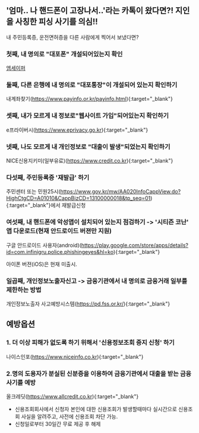 ## '엄마.. 나 핸드폰이 고장나서..'라는 카톡이 왔다면?! 지인을 사칭한 피싱 사기를 의심!! 

내 주민등록증, 운전면허증을 다른 사람에게 찍어서 보냈다면? 


### 첫째, 내 명의로 "대포폰" 개설되어있는지 확인

<a href="https://www.msafer.or.kr/index.do" target="_blank">엠세이퍼</a>


### 둘째, 다른 은행에 내 명의로 "대포통장"이 개설되어 있는지 확인하기

내계좌찾기(https://www.payinfo.or.kr/payinfo.html){:target="_blank"}


### 셋째, 내가 모르게 내 정보로"웹사이트 가입"되어있는지 확인하기

e프라이버시(https://www.eprivacy.go.kr){:target="_blank"}


### 넷째, 나도 모르게 내 개인정보로 "대출이 발생"되었는지 확인하기

NICE신용지키미(일부유료)(https://www.credit.co.kr){:target="_blank"}


### 다섯째, 주민등록증 '재발급' 하기 

주민센터 또는 민원25시(https://www.gov.kr/mw/AA020InfoCappView.do?HighCtgCD=A01010&CappBizCD=13100000018&tp_seq=01){:target="_blank"}에서 재발급신청 


### 여섯째, 내 핸드폰에 악성앱이 설치되어 있는지 점검하기 -> '시티즌 코난' 앱 다운로드(현재 안드로이드 버젼만 지원) 

구글 안드로이드 사용자(android)(https://play.google.com/store/apps/details?id=com.infinigru.police.phishingeyes&hl=ko){:target="_blank"} 

아이폰 버젼(iOS)은 현재 미출시. 


### 일곱째, 개인정보노출자신고 -> 금융기관에서 내 명의로 금융거래 일부를 제한하는 방법 

개인정보노출자 사고예방시스템(https://pd.fss.or.kr/){:target="_blank"}




## 예방옵션 ## 

### 1. 더 이상 피해가 없도록 하기 위해서 '신용정보조회 중지 신청' 하기 ### 
 나이스인포(https://www.niceinfo.co.kr){:target="_blank"} 


### 2.명의 도용자가 분실된 신분증을 이용하여 금융기관에서 대출을 받는 금융사기를 예방
 올크레딧(https://www.allcredit.co.kr){:target="_blank"} 
  - 신용조회회사에서 신청자 본인에 대한 신용조회가 발생할때마다 실시간으로 신용조회 사실을 알려주고, 사전에 신용조회 차단 가능.
  - 신청일로부터 30일간 무료 제공 후 해제 


